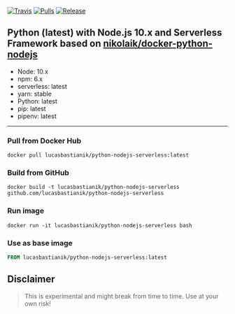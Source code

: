 [![Travis](https://img.shields.io/travis/lucasbastianik/python-nodejs-serverless.svg?style=flat-square)](https://travis-ci.org/lucasbastianik/python-nodejs-serverless)
[![Pulls](https://img.shields.io/docker/pulls/lucasbastianik/python-nodejs-serverless.svg?style=flat-square)](https://hub.docker.com/r/lucasbastianik/python-nodejs-serverless/)
[![Release](https://img.shields.io/github/release/lucasbastianik/python-nodejs-serverless.svg?style=flat-square)](https://github.com/lucasbastianik/python-nodejs-serverless/releases)

## Python (latest) with Node.js 10.x and Serverless Framework based on [nikolaik/docker-python-nodejs](https://github.com/nikolaik/docker-python-nodejs)
- Node: 10.x
- npm: 6.x
- serverless: latest
- yarn: stable
- Python: latest
- pip: latest
- pipenv: latest

----
### Pull from Docker Hub
```
docker pull lucasbastianik/python-nodejs-serverless:latest
```

### Build from GitHub
```
docker build -t lucasbastianik/python-nodejs-serverless github.com/lucasbastianik/python-nodejs-serverless
```

### Run image
```
docker run -it lucasbastianik/python-nodejs-serverless bash
```

### Use as base image
```Dockerfile
FROM lucasbastianik/python-nodejs-serverless:latest
```

## Disclaimer
> This is experimental and might break from time to time. Use at your own risk!
